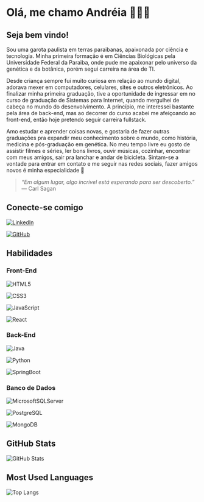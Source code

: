 
# Olá, me chamo Andréia 👀🖖🏽

## Seja bem vindo!
Sou uma garota paulista em terras paraibanas, apaixonada por ciência e tecnologia. Minha primeira formação é em Ciências Biológicas pela Universidade Federal da Paraiba, onde pude me apaixonar pelo universo da genética e da botânica, porém segui carreira na área de TI.

Desde criança sempre fui muito curiosa em relação ao mundo digital, adorava mexer em computadores, celulares, sites e outros eletrônicos. Ao finalizar minha primeira graduação, tive a oportunidade de ingressar em no curso de graduação de Sistemas para Internet, quando mergulhei de cabeça no mundo do desenvolvimento. A princípio, me interessei bastante pela área de back-end, mas ao decorrer do curso acabei me afeiçoando ao front-end, então hoje pretendo seguir carreira fullstack.

Amo estudar e aprender coisas novas, e gostaria de fazer outras graduações pra expandir meu conhecimento sobre o mundo, como história, medicina e pós-graduação em genética. No meu tempo livre eu gosto de assistir filmes e séries, ler bons livros, ouvir músicas, cozinhar, encontrar com meus amigos, sair pra lanchar e andar de bicicleta. Sintam-se a vontade para entrar em contato e me seguir nas redes sociais, fazer amigos novos é minha especialidade 🙈


> *“Em algum lugar, algo incrível está esperando para ser descoberto.”* — Carl Sagan

## Conecte-se comigo
[![LinkedIn](https://img.shields.io/badge/LinkedIn-black?style=for-the-badge&logo=linkedin&logoColor=white)](https://www.linkedin.com/in/andréia-nunes-21b389136/)

[![GitHub](https://img.shields.io/badge/GitHub-black?style=for-the-badge&logo=github&logoColor=white)](https://github.com/Andreia-Nunes)


## Habilidades

### Front-End
![HTML5](https://img.shields.io/badge/HTML5-000?style=for-the-badge&logo=html5)

![CSS3](https://img.shields.io/badge/CSS3-000?style=for-the-badge&logo=css3&logoColor=264CE4)

![JavaScript](https://img.shields.io/badge/JavaScript-000?style=for-the-badge&logo=javascript)

![React](https://img.shields.io/badge/React-000?style=for-the-badge&logo=react)

### Back-End
![Java](https://img.shields.io/badge/java-black.svg?style=for-the-badge&logo=openjdk&logoColor=white)

![Python](https://img.shields.io/badge/Python-000?style=for-the-badge&logo=python)

![SpringBoot](https://img.shields.io/badge/Spring_Boot-000?style=for-the-badge&logo=springboot)

### Banco de Dados

![MicrosoftSQLServer](https://img.shields.io/badge/Microsoft%20SQL%20Server-black?style=for-the-badge&logo=microsoft%20sql%20server&logoColor=white)

![PostgreSQL](https://img.shields.io/badge/PostgreSQL-black?style=for-the-badge&logo=postgresql&logoColor=white)

![MongoDB](https://img.shields.io/badge/Mongo_db-000?style=for-the-badge&logo=mongodb)

## GitHub Stats
![GitHub Stats](https://github-readme-stats.vercel.app/api?username=Andreia-Nunes&theme=transparent&bg_color=000&border_color=30A3DC&show_icons=true&icon_color=30A3DC&title_color=E94D5F&text_color=FFF)

## Most Used Languages
![Top Langs](https://github-readme-stats-git-masterrstaa-rickstaa.vercel.app/api/top-langs/?username=Andreia-Nunes&bg_color=000&border_color=30A3DC&title_color=E94D5F&text_color=FFF)


